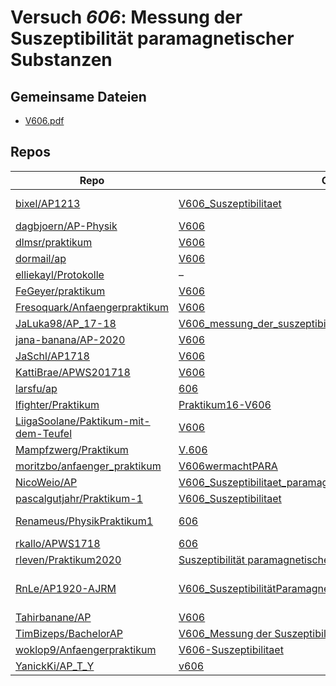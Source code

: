 # Versuch *606*: Messung der Suszeptibilität paramagnetischer Substanzen

## Gemeinsame Dateien
- [V606.pdf](https://docs.google.com/viewer?url=https://raw.githubusercontent.com/JaSchl/AP1718/master/V606/V606.pdf)

## Repos

|                                        Repo                                        |                                                                                           Ordner                                                                                            |                                                                                                                                                                                                                                                                                     PDFs                                                                                                                                                                                                                                                                                      |
|------------------------------------------------------------------------------------|---------------------------------------------------------------------------------------------------------------------------------------------------------------------------------------------|-------------------------------------------------------------------------------------------------------------------------------------------------------------------------------------------------------------------------------------------------------------------------------------------------------------------------------------------------------------------------------------------------------------------------------------------------------------------------------------------------------------------------------------------------------------------------------|
|[bixel/AP1213](../repo/bixel/AP1213)                                                |[V606_Suszeptibilitaet](https://github.com/bixel/AP1213/tree/master/V606_Suszeptibilitaet)                                                                                                   |[00_protokoll.pdf](https://docs.google.com/viewer?url=https://raw.githubusercontent.com/bixel/AP1213/master/V606_Suszeptibilitaet/00_protokoll.pdf)<br/>[anleitung_V606.pdf](https://docs.google.com/viewer?url=https://raw.githubusercontent.com/bixel/AP1213/master/V606_Suszeptibilitaet/anleitung_V606.pdf)                                                                                                                                                                                                                                                                |
|[dagbjoern/AP-Physik](../repo/dagbjoern/AP-Physik)                                  |[V606](https://github.com/dagbjoern/AP-Physik/tree/master/V606)                                                                                                                              |–                                                                                                                                                                                                                                                                                                                                                                                                                                                                                                                                                                              |
|[dlmsr/praktikum](../repo/dlmsr/praktikum)                                          |[V606](https://github.com/dlmsr/praktikum/tree/master/V606)                                                                                                                                  |–                                                                                                                                                                                                                                                                                                                                                                                                                                                                                                                                                                              |
|[dormail/ap](../repo/dormail/ap)                                                    |[V606](https://github.com/dormail/ap/tree/main/V606)                                                                                                                                         |[main.pdf](https://docs.google.com/viewer?url=https://raw.githubusercontent.com/NicoWeio/awesome-ap-pdfs/main/dormail%E2%88%95ap/606/main.pdf) \*                                                                                                                                                                                                                                                                                                                                                                                                                              |
|[elliekayl/Protokolle](../repo/elliekayl/Protokolle)                                |–                                                                                                                                                                                            |[V606_Suszeptibilitaet_paramagnetischer_Substanzen.pdf](https://docs.google.com/viewer?url=https://raw.githubusercontent.com/elliekayl/Protokolle/master/V400-703/V606_Suszeptibilitaet_paramagnetischer_Substanzen.pdf)                                                                                                                                                                                                                                                                                                                                                       |
|[FeGeyer/praktikum](../repo/FeGeyer/praktikum)                                      |[V606](https://github.com/FeGeyer/praktikum/tree/master/4_Semester/V606)                                                                                                                     |[V606.pdf](https://docs.google.com/viewer?url=https://raw.githubusercontent.com/FeGeyer/praktikum/master/4_Semester/PDF-Dateien/V606.pdf)                                                                                                                                                                                                                                                                                                                                                                                                                                      |
|[Fresoquark/Anfaengerpraktikum](../repo/Fresoquark/Anfaengerpraktikum)              |[V606](https://github.com/Fresoquark/Anfaengerpraktikum/tree/master/V606)                                                                                                                    |[main.pdf](https://docs.google.com/viewer?url=https://raw.githubusercontent.com/NicoWeio/awesome-ap-pdfs/main/Fresoquark%E2%88%95Anfaengerpraktikum/606/main.pdf) \*                                                                                                                                                                                                                                                                                                                                                                                                           |
|[JaLuka98/AP_17-18](../repo/JaLuka98/AP_17-18)                                      |[V606_messung_der_suszeptibilitaet_paramagnetischer_substanzen](https://github.com/JaLuka98/AP_17-18/tree/master/V606_messung_der_suszeptibilitaet_paramagnetischer_substanzen)              |–                                                                                                                                                                                                                                                                                                                                                                                                                                                                                                                                                                              |
|[jana-banana/AP-2020](../repo/jana-banana/AP-2020)                                  |[V606](https://github.com/jana-banana/AP-2020/tree/main/we%20did%20that/V606)                                                                                                                |[main.pdf](https://docs.google.com/viewer?url=https://raw.githubusercontent.com/NicoWeio/awesome-ap-pdfs/main/jana-banana%E2%88%95AP-2020/606/main.pdf) \*                                                                                                                                                                                                                                                                                                                                                                                                                     |
|[JaSchl/AP1718](../repo/JaSchl/AP1718)                                              |[V606](https://github.com/JaSchl/AP1718/tree/master/V606)                                                                                                                                    |[V606.pdf](https://docs.google.com/viewer?url=https://raw.githubusercontent.com/JaSchl/AP1718/master/V606/V606.pdf)                                                                                                                                                                                                                                                                                                                                                                                                                                                            |
|[KattiBrae/APWS201718](../repo/KattiBrae/APWS201718)                                |[V606](https://github.com/KattiBrae/APWS201718/tree/master/AP2/V606)                                                                                                                         |–                                                                                                                                                                                                                                                                                                                                                                                                                                                                                                                                                                              |
|[larsfu/ap](../repo/larsfu/ap)                                                      |[606](https://github.com/larsfu/ap/tree/master/606)                                                                                                                                          |[main.pdf](https://docs.google.com/viewer?url=https://raw.githubusercontent.com/NicoWeio/awesome-ap-pdfs/main/larsfu%E2%88%95ap/606/main.pdf) \*                                                                                                                                                                                                                                                                                                                                                                                                                               |
|[lfighter/Praktikum](../repo/lfighter/Praktikum)                                    |[Praktikum16-V606](https://github.com/lfighter/Praktikum/tree/master/Praktikum16-V606)                                                                                                       |–                                                                                                                                                                                                                                                                                                                                                                                                                                                                                                                                                                              |
|[LiigaSoolane/Paktikum-mit-dem-Teufel](../repo/LiigaSoolane/Paktikum-mit-dem-Teufel)|[V606](https://github.com/LiigaSoolane/Paktikum-mit-dem-Teufel/tree/main/V606)                                                                                                               |[main.pdf](https://docs.google.com/viewer?url=https://raw.githubusercontent.com/NicoWeio/awesome-ap-pdfs/main/LiigaSoolane%E2%88%95Paktikum-mit-dem-Teufel/606/main.pdf) \*                                                                                                                                                                                                                                                                                                                                                                                                    |
|[Mampfzwerg/Praktikum](../repo/Mampfzwerg/Praktikum)                                |[V.606](https://github.com/Mampfzwerg/Praktikum/tree/master/V.606)                                                                                                                           |[main.pdf](https://docs.google.com/viewer?url=https://raw.githubusercontent.com/Mampfzwerg/Praktikum/master/V.606/latex-template/main.pdf)                                                                                                                                                                                                                                                                                                                                                                                                                                     |
|[moritzbo/anfaenger_praktikum](../repo/moritzbo/anfaenger_praktikum)                |[V606wermachtPARA](https://github.com/moritzbo/anfaenger_praktikum/tree/main/V606wermachtPARA)                                                                                               |–                                                                                                                                                                                                                                                                                                                                                                                                                                                                                                                                                                              |
|[NicoWeio/AP](../repo/NicoWeio/AP)                                                  |[V606_Suszeptibilitaet_paramagnetischer_Substanzen](https://github.com/NicoWeio/AP/tree/gh-pages/V606_Suszeptibilitaet_paramagnetischer_Substanzen)                                          |[main.pdf](https://docs.google.com/viewer?url=https://raw.githubusercontent.com/NicoWeio/AP/gh-pages/V606_Suszeptibilitaet_paramagnetischer_Substanzen/build/main.pdf)                                                                                                                                                                                                                                                                                                                                                                                                         |
|[pascalgutjahr/Praktikum-1](../repo/pascalgutjahr/Praktikum-1)                      |[V606_Suszeptibilitaet](https://github.com/pascalgutjahr/Praktikum-1/tree/master/V606_Suszeptibilitaet)                                                                                      |–                                                                                                                                                                                                                                                                                                                                                                                                                                                                                                                                                                              |
|[Renameus/PhysikPraktikum1](../repo/Renameus/PhysikPraktikum1)                      |[606](https://github.com/Renameus/PhysikPraktikum1/tree/master/Versuche/606)                                                                                                                 |[protokoll - Copy.pdf](https://docs.google.com/viewer?url=https://raw.githubusercontent.com/Renameus/PhysikPraktikum1/master/Versuche/606/protokoll%20-%20Copy.pdf)<br/>[protokoll.pdf](https://docs.google.com/viewer?url=https://raw.githubusercontent.com/Renameus/PhysikPraktikum1/master/Versuche/606/protokoll.pdf)                                                                                                                                                                                                                                                      |
|[rkallo/APWS1718](../repo/rkallo/APWS1718)                                          |[606](https://github.com/rkallo/APWS1718/tree/master/606)                                                                                                                                    |[main.pdf](https://docs.google.com/viewer?url=https://raw.githubusercontent.com/rkallo/APWS1718/master/606/main.pdf)                                                                                                                                                                                                                                                                                                                                                                                                                                                           |
|[rleven/Praktikum2020](../repo/rleven/Praktikum2020)                                |[Suszeptibilität paramagnetischer Stoffe](https://github.com/rleven/Praktikum2020/tree/master/Suszeptibilit%C3%A4t%20paramagnetischer%20Stoffe)                                              |[main.pdf](https://docs.google.com/viewer?url=https://raw.githubusercontent.com/NicoWeio/awesome-ap-pdfs/main/rleven%E2%88%95Praktikum2020/606/main.pdf) \*                                                                                                                                                                                                                                                                                                                                                                                                                    |
|[RnLe/AP1920-AJRM](../repo/RnLe/AP1920-AJRM)                                        |[V606_SuszeptibilitätParamagneten](https://github.com/RnLe/AP1920-AJRM/tree/master/V606_Suszeptibilit%C3%A4tParamagneten)                                                                    |[V606.pdf](https://docs.google.com/viewer?url=https://raw.githubusercontent.com/RnLe/AP1920-AJRM/master/V606_Suszeptibilit%C3%A4tParamagneten/V606.pdf)<br/>[V606_ReneMarcelLehner_AntoniaJoelleBock_ErstabgabeK.pdf](https://docs.google.com/viewer?url=https://raw.githubusercontent.com/RnLe/AP1920-AJRM/master/V606_Suszeptibilit%C3%A4tParamagneten/V606_ReneMarcelLehner_AntoniaJoelleBock_ErstabgabeK.pdf)<br/>[V606a.pdf](https://docs.google.com/viewer?url=https://raw.githubusercontent.com/RnLe/AP1920-AJRM/master/V606_Suszeptibilit%C3%A4tParamagneten/V606a.pdf)|
|[Tahirbanane/AP](../repo/Tahirbanane/AP)                                            |[V606](https://github.com/Tahirbanane/AP/tree/main/V606)                                                                                                                                     |[main.pdf](https://docs.google.com/viewer?url=https://raw.githubusercontent.com/NicoWeio/awesome-ap-pdfs/main/Tahirbanane%E2%88%95AP/606/main.pdf) \*                                                                                                                                                                                                                                                                                                                                                                                                                          |
|[TimBizeps/BachelorAP](../repo/TimBizeps/BachelorAP)                                |[V606_Messung der Suszeptibilität paramagnetischer Substanzen](https://github.com/TimBizeps/BachelorAP/tree/master/V606_Messung%20der%20Suszeptibilit%C3%A4t%20paramagnetischer%20Substanzen)|[V606.pdf](https://docs.google.com/viewer?url=https://raw.githubusercontent.com/TimBizeps/BachelorAP/master/V606_Messung%20der%20Suszeptibilit%C3%A4t%20paramagnetischer%20Substanzen/V606.pdf)                                                                                                                                                                                                                                                                                                                                                                                |
|[woklop9/Anfaengerpraktikum](../repo/woklop9/Anfaengerpraktikum)                    |[V606-Suszeptibilitaet](https://github.com/woklop9/Anfaengerpraktikum/tree/master/V606-Suszeptibilitaet)                                                                                     |[main.pdf](https://docs.google.com/viewer?url=https://raw.githubusercontent.com/NicoWeio/awesome-ap-pdfs/main/woklop9%E2%88%95Anfaengerpraktikum/606/main.pdf) \*                                                                                                                                                                                                                                                                                                                                                                                                              |
|[YanickKi/AP_T_Y](../repo/YanickKi/AP_T_Y)                                          |[v606](https://github.com/YanickKi/AP_T_Y/tree/main/v606)                                                                                                                                    |[main.pdf](https://docs.google.com/viewer?url=https://raw.githubusercontent.com/NicoWeio/awesome-ap-pdfs/main/YanickKi%E2%88%95AP_T_Y/606/main.pdf) \*                                                                                                                                                                                                                                                                                                                                                                                                                         |
